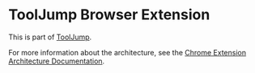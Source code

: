 # ToolJump Browser Extension

This is part of [ToolJump](http://localhost:3001/).

For more information about the architecture, see the [Chrome Extension Architecture Documentation](http://localhost:3001/docs/chrome-extension-architecture).
